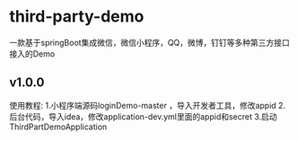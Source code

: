 # third-party-demo
一款基于springBoot集成微信，微信小程序，QQ，微博，钉钉等多种第三方接口接入的Demo
## v1.0.0
使用教程:
1.小程序端源码loginDemo-master ，导入开发者工具，修改appid
2.后台代码，导入idea，修改application-dev.yml里面的appid和secret
3.启动ThirdPartDemoApplication

